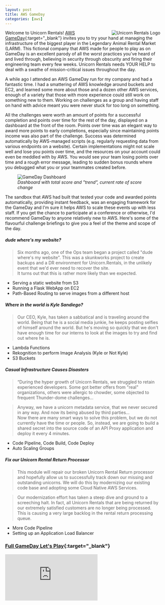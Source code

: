 ```yaml
---
layout: post
title: AWS GameDay
categories: [aws]
---
```


<img src="{{ site.baseurl }}public/images/unicorn_rentals.png" style="float:right" alt="Unicorn Rentals Logo">

Welcome to Unicorn Rentals! [AWS GameDay](https://aws.amazon.com/gameday/){:target="_blank"}
invites you to try your hand at managing
the infrastructure of the biggest player in the Legendary Animal Rental Market (LARM).
This fictional company that AWS made for people to play as on GameDay is an excellent parody of all the worst practices you've
heard of and lived through, believing in security through obscurity and firing their engineering team
every few weeks. Unicorn Rentals needs YOUR HELP to deal with a swathe of mission-critical issues throughout the day.

<!--more-->

A while ago I attended an AWS GameDay run for my company and had a fantastic time.
I had a smattering of AWS knowledge around buckets and EC2, and learned some more about those and
a dozen other AWS services, enough of a variety that those with more experience could still work on something
new to them. Working on challenges as a group and having staff on hand with advice meant you were never stuck for
too long on something.

All the challenges were worth an amount of points for a successful completion and points over time for the rest
of the day, displayed on a dashboard at the front of the room. Points over 
time was an elegant way to award more points to early completions, especially since maintaining points income was
also part of the challenge. Success was determined automatically by AWS-managed scripts (e.g. regularly requesting data from
various endpoints on a website). Certain implementations might not scale well and lose you points over time, and the resources
on your account could even be meddled with by AWS. You would see your team losing points over time and a rough error
message, leading to sudden bonus rounds where you debugged what you or your teammates created before.

<figure>
    <img src="{{ site.baseurl }}public/images/game_day_dashboard.png" alt="GameDay Dashboard">
    <figcaption><i>Dashboard with total score and "trend", current rate of score change</i></figcaption>
</figure>

The sandbox that AWS had built that tested your code and awarded points automatically, providing instant feedback, was an
engaging framework for the GameDay and I'm sure it helps AWS to scale these events up with less staff.
If you get the chance to participate at a conference or otherwise, I'd recommend GameDay to anyone relatively new to AWS.
Here's some of the flavourful challenge briefings to give you a feel of the theme and scope of the day.


##### dude where's my website?

>Six months ago, one of the Ops team began a project called "dude where's my website". 
This was a skunkworks project to create backups and a DR environment for Unicorn.Rentals, 
in the unlikely event that we'd ever need to recover the site.    
It turns out that this is rather more likely than we expected.

- Serving a static website from S3
- Running a Flask WebApp on EC2
- Path-Based Routing to serve images from a different host


##### Where in the world is Kyle Sandiego?

>Our CEO, Kyle, has taken a sabbatical and is traveling around the world. Being that he is a
social media junkie, he keeps posting selfies of himself around the world. But he's moving so
quickly that we don't have enough time for our interns to look at the images to try and find
out where he is.

- Lambda Functions
- Rekognition to perform Image Analysis (Kyle or Not Kyle)
- S3 Buckets

##### Casual Infrastructure Causes Disasters

>“During the hyper growth of Unicorn Rentals, we struggled to retain experienced developers.
Some got better offers from "real" organizations, others were allergic to chowder, some
objected to frequent Thunder-dome challenges…

>Anyway, we have a unicorn metadata service, that we never secured in any way. 
And now its being abused by third parties...    
> Now there are many smart ways to solve this problem, but we do not currently have the time or people. 
So, instead, we are going to build a shared secret into the source code of an API Proxy application 
and deploy it every 4 minutes.

- Code Pipeline, Code Build, Code Deploy
- Auto Scaling Groups


##### Fix our Unicorn Rental Return Processor
>This module will repair our broken Unicorn Rental Return processor and hopefully allow us to successfully
track down our missing and outstanding unicorns. We will do this by modernizing our existing code base
and adopting some Cloud Native AWS Services.

> Our modernization effort has taken a steep dive and ground to a screeching halt. In fact, all Unicorn
Rentals that are being returned by our extremely satisfied customers are no longer being processed. This
is causing a very large backlog in the rental return processing queue.

- More Code Pipeline
- Setting up an Application Load Balancer



### [Full GameDay Let's Play](https://www.youtube.com/watch?v=1ry0mYEdfno){:target="_blank"}

<div class="iframeVideo">
<iframe src="https://www.youtube-nocookie.com/embed/1ry0mYEdfno" frameborder="0" allow="accelerometer; autoplay; encrypted-media; gyroscope; picture-in-picture" allowfullscreen></iframe>
</div>